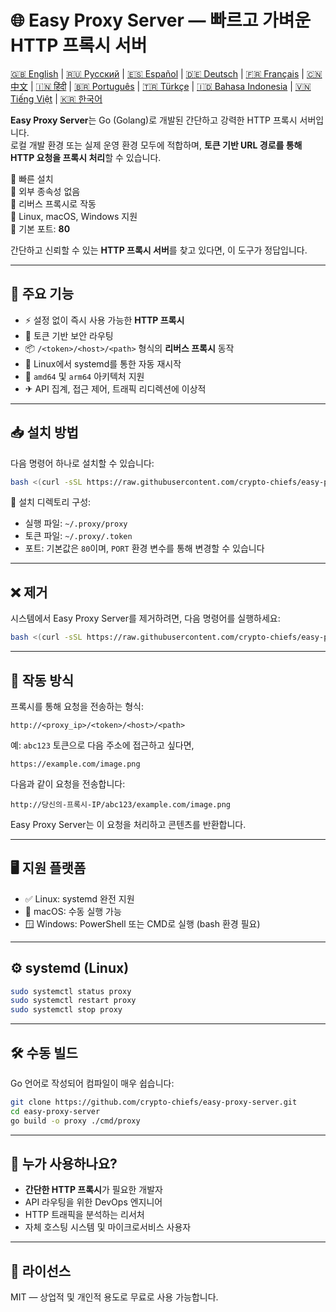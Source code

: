 
# 🌐 Easy Proxy Server — 빠르고 가벼운 HTTP 프록시 서버

[🇬🇧 English](/README.md) | [🇷🇺 Русский](/doc/README.ru.md) | [🇪🇸 Español](/doc/README.es.md) | [🇩🇪 Deutsch](/doc/README.de.md) | [🇫🇷 Français](/doc/README.fr.md) | [🇨🇳 中文](/doc/README.zh.md) | [🇮🇳 हिंदी](/doc/README.hi.md) | [🇧🇷 Português](/doc/README.pt.md) | [🇹🇷 Türkçe](/doc/README.tr.md) | [🇮🇩 Bahasa Indonesia](/doc/README.id.md) | [🇻🇳 Tiếng Việt](/doc/README.vi.md) | [🇰🇷 한국어](/doc/README.ko.md)

**Easy Proxy Server**는 Go (Golang)로 개발된 간단하고 강력한 HTTP 프록시 서버입니다.  
로컬 개발 환경 또는 실제 운영 환경 모두에 적합하며, **토큰 기반 URL 경로를 통해 HTTP 요청을 프록시 처리**할 수 있습니다.

🔹 빠른 설치  
🔹 외부 종속성 없음  
🔹 리버스 프록시로 작동  
🔹 Linux, macOS, Windows 지원  
🔹 기본 포트: **80**

간단하고 신뢰할 수 있는 **HTTP 프록시 서버**를 찾고 있다면, 이 도구가 정답입니다.

---

## 🚀 주요 기능

- ⚡ 설정 없이 즉시 사용 가능한 **HTTP 프록시**
- 🔐 토큰 기반 보안 라우팅
- 📦 `/<token>/<host>/<path>` 형식의 **리버스 프록시** 동작
- 🔄 Linux에서 systemd를 통한 자동 재시작
- 🧊 `amd64` 및 `arm64` 아키텍처 지원
- ✈ API 집계, 접근 제어, 트래픽 리디렉션에 이상적

---

## 📥 설치 방법

다음 명령어 하나로 설치할 수 있습니다:

```bash
bash <(curl -sSL https://raw.githubusercontent.com/crypto-chiefs/easy-proxy-server/master/scripts/build.sh)
```

📂 설치 디렉토리 구성:
- 실행 파일: `~/.proxy/proxy`
- 토큰 파일: `~/.proxy/.token`
- 포트: 기본값은 `80`이며, `PORT` 환경 변수를 통해 변경할 수 있습니다

---

## ❌ 제거

시스템에서 Easy Proxy Server를 제거하려면, 다음 명령어를 실행하세요:

```bash
bash <(curl -sSL https://raw.githubusercontent.com/crypto-chiefs/easy-proxy-server/master/scripts/uninstall.sh)
```

---

## 🧪 작동 방식

프록시를 통해 요청을 전송하는 형식:

```
http://<proxy_ip>/<token>/<host>/<path>
```

예: `abc123` 토큰으로 다음 주소에 접근하고 싶다면,

```
https://example.com/image.png
```

다음과 같이 요청을 전송합니다:

```
http://당신의-프록시-IP/abc123/example.com/image.png
```

Easy Proxy Server는 이 요청을 처리하고 콘텐츠를 반환합니다.

---

## 🖥 지원 플랫폼

- ✅ Linux: systemd 완전 지원
- 🍎 macOS: 수동 실행 가능
- 🪟 Windows: PowerShell 또는 CMD로 실행 (bash 환경 필요)

---

## ⚙️ systemd (Linux)

```bash
sudo systemctl status proxy
sudo systemctl restart proxy
sudo systemctl stop proxy
```

---

## 🛠 수동 빌드

Go 언어로 작성되어 컴파일이 매우 쉽습니다:

```bash
git clone https://github.com/crypto-chiefs/easy-proxy-server.git
cd easy-proxy-server
go build -o proxy ./cmd/proxy
```

---

## 💬 누가 사용하나요?

- **간단한 HTTP 프록시**가 필요한 개발자
- API 라우팅을 위한 DevOps 엔지니어
- HTTP 트래픽을 분석하는 리서처
- 자체 호스팅 시스템 및 마이크로서비스 사용자

---

## 📄 라이선스

MIT — 상업적 및 개인적 용도로 무료로 사용 가능합니다.
